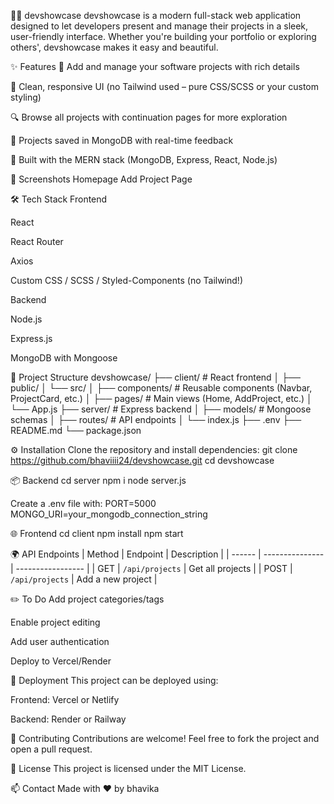 🧑‍💻 devshowcase
devshowcase is a modern full-stack web application designed to let developers present and manage their projects in a sleek, user-friendly interface. Whether you're building your portfolio or exploring others', devshowcase makes it easy and beautiful.


✨ Features
📝 Add and manage your software projects with rich details

🎨 Clean, responsive UI (no Tailwind used – pure CSS/SCSS or your custom styling)

🔍 Browse all projects with continuation pages for more exploration

💾 Projects saved in MongoDB with real-time feedback

🚀 Built with the MERN stack (MongoDB, Express, React, Node.js)

📸 Screenshots
Homepage	Add Project Page

🛠️ Tech Stack
Frontend

React

React Router

Axios

Custom CSS / SCSS / Styled-Components (no Tailwind!)

Backend

Node.js

Express.js

MongoDB with Mongoose

📂 Project Structure
devshowcase/
├── client/                 # React frontend
│   ├── public/
│   └── src/
│       ├── components/     # Reusable components (Navbar, ProjectCard, etc.)
│       ├── pages/          # Main views (Home, AddProject, etc.)
│       └── App.js
├── server/                 # Express backend
│   ├── models/             # Mongoose schemas
│   ├── routes/             # API endpoints
│   └── index.js
├── .env
├── README.md
└── package.json


⚙️ Installation
Clone the repository and install dependencies:
git clone https://github.com/bhaviiii24/devshowcase.git
cd devshowcase

📦 Backend
cd server
npm i
node server.js

Create a .env file with:
PORT=5000
MONGO_URI=your_mongodb_connection_string

🌐 Frontend
cd client
npm install
npm start

🌍 API Endpoints
| Method | Endpoint        | Description       |
| ------ | --------------- | ----------------- |
| GET    | `/api/projects` | Get all projects  |
| POST   | `/api/projects` | Add a new project |


✏️ To Do
 Add project categories/tags

 Enable project editing

 Add user authentication

 Deploy to Vercel/Render

🚀 Deployment
This project can be deployed using:

Frontend: Vercel or Netlify

Backend: Render or Railway


🙌 Contributing
Contributions are welcome! Feel free to fork the project and open a pull request.

📄 License
This project is licensed under the MIT License.

📫 Contact
Made with ❤️ by bhavika










